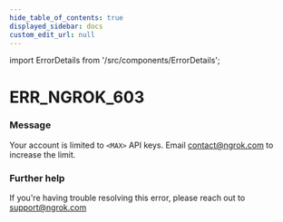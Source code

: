 ```yaml
---
hide_table_of_contents: true
displayed_sidebar: docs
custom_edit_url: null
---
```


import ErrorDetails from '/src/components/ErrorDetails';

# ERR_NGROK_603

### Message
Your account is limited to `<MAX>` API keys. Email contact@ngrok.com to increase the limit.

### Further help
If you're having trouble resolving this error, please reach out to [support@ngrok.com](mailto:support@ngrok.com?subject=Help%20with%20ERR_NGROK_603)

<ErrorDetails error='err_ngrok_603' />
